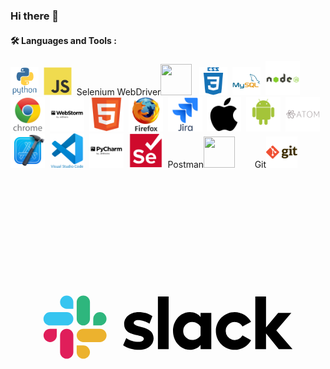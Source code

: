 ### Hi there 👋

#### :hammer_and_wrench: Languages and Tools :
 <div>
  <img src=https://github.com/devicons/devicon/blob/master/icons/python/python-original-wordmark.svg title="Python" alt="Python" width="45" height="45"/>&nbsp;
  <img src="https://github.com/devicons/devicon/blob/master/icons/javascript/javascript-original.svg" title="JavaScript" alt="JavaScript" width="45"       height="45"/>&nbsp;
  Selenium WebDriver<img src="https://upload.wikimedia.org/wikipedia/commons/thumb/d/d5/Selenium_Logo.png/861px-Selenium_Logo.png?20200511151950" width="50" height="50" />  &nbsp;
  <img src="https://github.com/devicons/devicon/blob/master/icons/css3/css3-plain-wordmark.svg"  title="CSS3" alt="CSS" width="45" height="45"/>&nbsp;
  <img src="https://github.com/devicons/devicon/blob/master/icons/mysql/mysql-original-wordmark.svg" title="MySQL"  alt="MySQL" width="45" height="45"/>&nbsp; 
  <img src="https://github.com/devicons/devicon/blob/master/icons/nodejs/nodejs-original-wordmark.svg" title="NodeJS" alt="NodeJS" width="55" height="55"/>&nbsp;
  <img src="https://github.com/devicons/devicon/blob/master/icons/chrome/chrome-original-wordmark.svg" title="Chrome" alt="Chrome" width="55" height="55"/>&nbsp;
  <img src="https://github.com/devicons/devicon/blob/master/icons/webstorm/webstorm-original-wordmark.svg" title="Webstorm" alt="Webstorm" width="55"/>&nbsp; 
  <img src="https://github.com/devicons/devicon/blob/master/icons/html5/html5-original.svg" title="HTML5" alt="HTML" width="55" height="55"/>&nbsp;
  <img src="https://github.com/devicons/devicon/blob/master/icons/firefox/firefox-original-wordmark.svg" title="Firefox" alt="Firefox" width="55"/>&nbsp; 
  <img src="https://github.com/devicons/devicon/blob/master/icons/jira/jira-original-wordmark.svg" title="Jira" alt="Jira" width="55"/>&nbsp; 
  <img src="https://github.com/devicons/devicon/blob/master/icons/apple/apple-original.svg" title="Apple" alt="Apple" width="55"/>&nbsp;   
  <img src="https://github.com/devicons/devicon/blob/master/icons/android/android-original-wordmark.svg" title="Android" alt="Android" width="55"/>&nbsp;   
  <img src="https://github.com/devicons/devicon/blob/master/icons/atom/atom-original-wordmark.svg" title="Atom" alt="Atom" width="55"/>&nbsp;    
  <img src="https://github.com/devicons/devicon/blob/master/icons/xcode/xcode-original.svg" title="XCode" alt="XCode" width="55"/>&nbsp; 
  <img src="https://github.com/devicons/devicon/blob/master/icons/vscode/vscode-original-wordmark.svg" title="VSCode" alt="VSCode" width="55"/>&nbsp;
  <img src="https://github.com/devicons/devicon/blob/master/icons/pycharm/pycharm-original-wordmark.svg" title="PyCharm" alt="PyCharm" width="55"/>&nbsp;
  <img src="https://github.com/devicons/devicon/blob/master/icons/selenium/selenium-original.svg" title="Selenium" alt="Selenium" width="55"/>&nbsp;
  Postman<img src="https://res.cloudinary.com/postman/image/upload/t_team_logo/v1629869194/team/2893aede23f01bfcbd2319326bc96a6ed0524eba759745ed6d73405a3a8b67a8" width="50" height="50" />&nbsp; &nbsp; &nbsp; &nbsp;
  Git<img src="https://raw.githubusercontent.com/github/explore/80688e429a7d4ef2fca1e82350fe8e3517d3494d/topics/git/git.png" width="50" height="50" />&nbsp; &nbsp; &nbsp; &nbsp;
<svg viewBox="0 0 128 128" xmlns="http://www.w3.org/2000/svg"><path d="M45.773 71.379l1.266-2.945c1.367 1.023 3.18 1.554 4.973 1.554 1.328 0 2.16-.511 2.16-1.289-.02-2.164-7.93-.469-7.988-5.906-.02-2.758 2.425-4.887 5.89-4.887 2.059 0 4.117.512 5.586 1.68l-1.183 3.004c-1.344-.86-3.016-1.473-4.606-1.473-1.082 0-1.793.512-1.793 1.164.02 2.125 7.988.961 8.07 6.153 0 2.82-2.382 4.804-5.808 4.804-2.508 0-4.813-.593-6.567-1.86m48.5-4.007a3.647 3.647 0 01-6.828-1.797 3.65 3.65 0 013.649-3.66c1.363 0 2.547.758 3.18 1.86l3.484-1.942c-1.305-2.328-3.813-3.926-6.664-3.926-4.223 0-7.645 3.438-7.645 7.668s3.422 7.664 7.645 7.664a7.591 7.591 0 006.664-3.926l-3.485-1.94zM59.902 51.55h4.364v21.403h-4.364V51.551zm39.571 0v21.403h4.359v-6.418l5.18 6.418h5.586l-6.586-7.625 6.097-7.113h-5.343l-4.934 5.906v-12.57h-4.36zM77.23 67.414c-.632 1.043-1.937 1.816-3.406 1.816a3.65 3.65 0 01-3.648-3.656 3.653 3.653 0 013.648-3.66c1.469 0 2.774.816 3.406 1.879v3.621zm0-9.2v1.74c-.714-1.208-2.488-2.048-4.343-2.048-3.832 0-6.848 3.395-6.848 7.645 0 4.254 3.016 7.687 6.848 7.687 1.855 0 3.629-.84 4.343-2.043v1.739h4.364v-14.72H77.23zm0 0"/><path fill="#E01E5A" d="M18.805 67.39c0 1.493-1.203 2.7-2.692 2.7a2.693 2.693 0 01-2.691-2.7 2.69 2.69 0 012.691-2.695h2.692v2.696zm1.343 0a2.69 2.69 0 012.692-2.695 2.69 2.69 0 012.691 2.696v6.746a2.693 2.693 0 01-2.691 2.699 2.693 2.693 0 01-2.692-2.7v-6.745zm0 0"/><path fill="#36C5F0" d="M22.84 56.559a2.693 2.693 0 01-2.692-2.7 2.69 2.69 0 012.692-2.695 2.69 2.69 0 012.691 2.695v2.7H22.84zm0 1.371a2.69 2.69 0 012.691 2.695c0 1.492-1.203 2.7-2.691 2.7h-6.746a2.693 2.693 0 01-2.692-2.7 2.69 2.69 0 012.692-2.695h6.746zm0 0"/><path fill="#2EB67D" d="M33.625 60.625a2.69 2.69 0 012.691-2.695 2.69 2.69 0 012.692 2.695c0 1.492-1.203 2.7-2.692 2.7h-2.691v-2.7zm-1.344 0c0 1.492-1.203 2.7-2.691 2.7a2.693 2.693 0 01-2.692-2.7v-6.766a2.69 2.69 0 012.692-2.695 2.69 2.69 0 012.691 2.695v6.766zm0 0"/><path fill="#ECB22E" d="M29.59 71.441a2.69 2.69 0 012.691 2.696 2.693 2.693 0 01-2.691 2.699 2.693 2.693 0 01-2.692-2.7v-2.695h2.692zm0-1.351a2.693 2.693 0 01-2.692-2.7 2.69 2.69 0 012.692-2.695h6.746a2.69 2.69 0 012.691 2.696 2.693 2.693 0 01-2.691 2.699H29.59zm0 0"/></svg>
